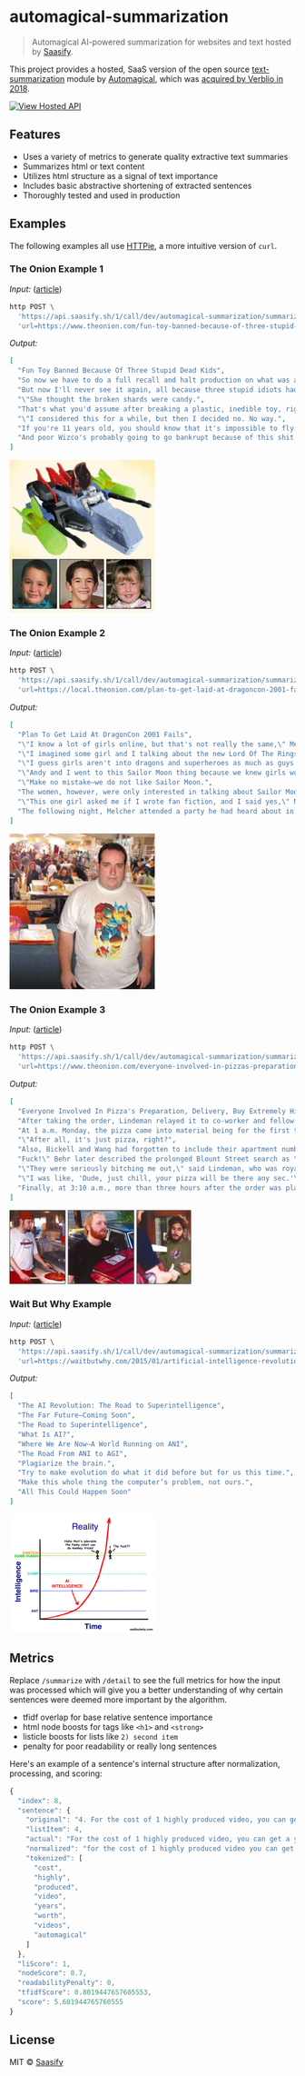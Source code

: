 # automagical-summarization

> Automagical AI-powered summarization for websites and text hosted by [Saasify](https://saasify.sh).

This project provides a hosted, SaaS version of the open source [text-summarization](https://github.com/transitive-bullshit/text-summarization) module by [Automagical](https://automagical.ai), which was [acquired by Verblio in 2018](https://www.verblio.com/blog/we-bought-a-company).

<a href="https://dev_automagical-summarization.saasify.sh">
  <img
    src="https://badges.saasify.sh"
    height="40"
    alt="View Hosted API"
  />
</a>

## Features

- Uses a variety of metrics to generate quality extractive text summaries
- Summarizes html or text content
- Utilizes html structure as a signal of text importance
- Includes basic abstractive shortening of extracted sentences
- Thoroughly tested and used in production

## Examples

The following examples all use [HTTPie](https://httpie.org/), a more intuitive version of `curl`.

### The Onion Example 1

*Input:* ([article](https://www.theonion.com/fun-toy-banned-because-of-three-stupid-dead-kids-1819565691))
```bash
http POST \
  'https://api.saasify.sh/1/call/dev/automagical-summarization/summarize' \
  'url=https://www.theonion.com/fun-toy-banned-because-of-three-stupid-dead-kids-1819565691'
```

*Output:*
```json
[
  "Fun Toy Banned Because Of Three Stupid Dead Kids",
  "So now we have to do a full recall and halt production on what was a really awesome toy.",
  "But now I'll never see it again, all because three stupid idiots had to go and wreck everything.\"",
  "\"She thought the broken shards were candy.",
  "That's what you'd assume after breaking a plastic, inedible toy, right?",
  "\"I considered this for a while, but then I decided no. No way.",
  "If you're 11 years old, you should know that it's impossible to fly.",
  "And poor Wizco's probably going to go bankrupt because of this shit."
]
```

<img src="https://raw.githubusercontent.com/saasify-sh/automagical-summarization/master/media/articles/the-onion-1.jpg" width="256" />

### The Onion Example 2

*Input:* ([article](https://local.theonion.com/plan-to-get-laid-at-dragoncon-2001-fails-1819566152))
```bash
http POST \
  'https://api.saasify.sh/1/call/dev/automagical-summarization/summarize' \
  'url=https://local.theonion.com/plan-to-get-laid-at-dragoncon-2001-fails-1819566152'
```

*Output:*
```json
[
  "Plan To Get Laid At DragonCon 2001 Fails",
  "\"I know a lot of girls online, but that's not really the same,\" Melcher said.",
  "\"I imagined some girl and I talking about the new Lord Of The Rings movie,\" Melcher said.",
  "\"I guess girls aren't into dragons and superheroes as much as guys are,\" Melcher said.",
  "\"Andy and I went to this Sailor Moon thing because we knew girls would be there,\" Melcher said.",
  "\"Make no mistake—we do not like Sailor Moon.",
  "The women, however, were only interested in talking about Sailor Moon.",
  "\"This one girl asked me if I wrote fan fiction, and I said yes,\" Melcher said.",
  "The following night, Melcher attended a party he had heard about in an online chat room."
]
```

<img src="https://raw.githubusercontent.com/saasify-sh/automagical-summarization/master/media/articles/the-onion-2.jpg" width="256" />

### The Onion Example 3

*Input:* ([article](https://www.theonion.com/everyone-involved-in-pizzas-preparation-delivery-purc-1819564897))
```bash
http POST \
  'https://api.saasify.sh/1/call/dev/automagical-summarization/summarize' \
  'url=https://www.theonion.com/everyone-involved-in-pizzas-preparation-delivery-purc-1819564897'
```

*Output:*
```json
[
  "Everyone Involved In Pizza's Preparation, Delivery, Buy Extremely High",
  "After taking the order, Lindeman relayed it to co-worker and fellow stoner Greg Kanner.",
  "At 1 a.m. Monday, the pizza came into material being for the first time.",
  "\"After all, it's just pizza, right?",
  "Also, Bickell and Wang had forgotten to include their apartment number with the order.",
  "Fuck!\" Behr later described the prolonged Blount Street search as \"a serious fucking hassle.\"",
  "\"They were seriously bitching me out,\" said Lindeman, who was royally baked at the time.",
  "\"I was like, 'Dude, just chill, your pizza will be there any sec.'\"",
  "Finally, at 3:10 a.m., more than three hours after the order was placed, the pizza reached its destination."
]
```

<img src="https://raw.githubusercontent.com/saasify-sh/automagical-summarization/master/media/articles/the-onion-3.jpg" height="130" />

### Wait But Why Example

*Input:* ([article](https://waitbutwhy.com/2015/01/artificial-intelligence-revolution-1.html))
```bash
http POST \
  'https://api.saasify.sh/1/call/dev/automagical-summarization/summarize' \
  'url=https://waitbutwhy.com/2015/01/artificial-intelligence-revolution-1.html'
```

*Output:*
```json
[
  "The AI Revolution: The Road to Superintelligence",
  "The Far Future—Coming Soon",
  "The Road to Superintelligence",
  "What Is AI?",
  "Where We Are Now—A World Running on ANI",
  "The Road From ANI to AGI",
  "Plagiarize the brain.",
  "Try to make evolution do what it did before but for us this time.",
  "Make this whole thing the computer’s problem, not ours.",
  "All This Could Happen Soon"
]
```

<img src="https://raw.githubusercontent.com/saasify-sh/automagical-summarization/master/media/articles/wait-but-why-1.png" width="256" />

## Metrics

Replace `/summarize` with `/detail` to see the full metrics for how the input was processed which will give you a better understanding of why certain sentences were deemed more important by the algorithm.

- tfidf overlap for base relative sentence importance
- html node boosts for tags like `<h1>` and `<strong>`
- listicle boosts for lists like `2) second item`
- penalty for poor readability or really long sentences

Here's an example of a sentence's internal structure after normalization, processing, and scoring:

```js
{
  "index": 8,
  "sentence": {
    "original": "4. For the cost of 1 highly produced video, you can get a year's worth of videos from Automagical.",
    "listItem": 4,
    "actual": "For the cost of 1 highly produced video, you can get a year's worth of videos from Automagical.",
    "normalized": "for the cost of 1 highly produced video you can get a years worth of videos from automagical",
    "tokenized": [
      "cost",
      "highly",
      "produced",
      "video",
      "years",
      "worth",
      "videos",
      "automagical"
    ]
  },
  "liScore": 1,
  "nodeScore": 0.7,
  "readabilityPenalty": 0,
  "tfidfScore": 0.8019447657605553,
  "score": 5.601944765760555
}
```

## License

MIT © [Saasify](https://saasify.sh)
